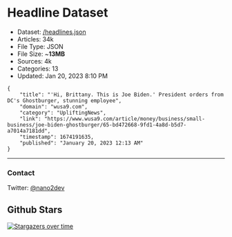 # Headline Dataset

- Dataset: [/headlines.json](https://raw.githubusercontent.com/fwd/news/master/headlines.json) 
- Articles: 34k
- File Type: JSON
- File Size: ~**13MB**
- Sources: 4k
- Categories: 13
- Updated: Jan 20, 2023 8:10 PM

```
{
    "title": "'Hi, Brittany. This is Joe Biden.' President orders from DC's Ghostburger, stunning employee",
    "domain": "wusa9.com",
    "category": "UpliftingNews",
    "link": "https://www.wusa9.com/article/money/business/small-business/joe-biden-ghostburger/65-bd472668-9fd1-4a8d-b5d7-a7014a7181dd",
    "timestamp": 1674191635,
    "published": "January 20, 2023 12:13 AM"
}
```

---

### Contact 

Twitter: [@nano2dev](https://twitter.com/nano2dev)

## Github Stars

[![Stargazers over time](https://starchart.cc/fwd/news.svg)](https://starchart.cc/fwd/news)

